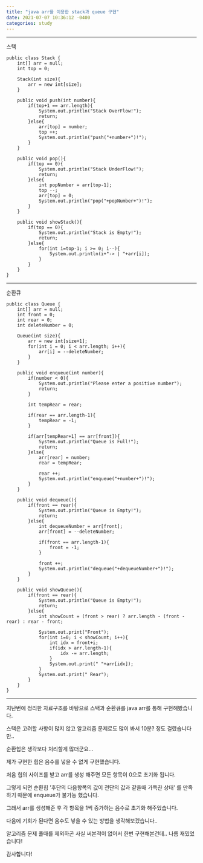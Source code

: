 ```yaml
---
title: "java arr를 이용한 stack과 queue 구현"
date: 2021-07-07 10:36:12 -0400
categories: study
---
```


----
스택

	public class Stack {
		int[] arr = null;
		int top = 0;

		Stack(int size){
			arr = new int[size];
		}

		public void push(int number){
			if(top+1 == arr.length){
				System.out.println("Stack OverFlow!");
				return;
			}else{
				arr[top] = number;
				top ++;
				System.out.println("push("+number+")!");
			}
		}

		public void pop(){
			if(top == 0){
				System.out.println("Stack UnderFlow!");
				return;
			}else{
				int popNumber = arr[top-1];
				top --;
				arr[top] = 0;
				System.out.println("pop("+popNumber+")!");
			}
		}

		public void showStack(){
			if(top == 0){
				System.out.println("Stack is Empty!");
				return;
			}else{
				for(int i=top-1; i >= 0; i--){
					System.out.println(i+"-> | "+arr[i]);
				}
			}
		}
	}

----
순환큐

	public class Queue {
		int[] arr = null;
		int front = 0;
		int rear = 0;
		int deleteNumber = 0;

		Queue(int size){
			arr = new int[size+1];
			for(int i = 0; i < arr.length; i++){
				arr[i] = --deleteNumber;
			}
		}

		public void enqueue(int number){
			if(number < 0){
				System.out.println("Please enter a positive number");
				return;
			}

			int tempRear = rear;

			if(rear == arr.length-1){
				tempRear = -1;
			}

			if(arr[tempRear+1] == arr[front]){
				System.out.println("Queue is Full!");
				return;
			}else{
				arr[rear] = number;
				rear = tempRear;

				rear ++;
				System.out.println("enqueue("+number+")!");
			}
		}

		public void dequeue(){
			if(front == rear){
				System.out.println("Queue is Empty!");
				return;
			}else{
				int dequeueNumber = arr[front];
				arr[front] = --deleteNumber;

				if(front == arr.length-1){
					front = -1;
				}

				front ++;
				System.out.println("dequeue("+dequeueNumber+")!");
			}
		}

		public void showQueue(){
			if(front == rear){
				System.out.println("Queue is Empty!");
				return;
			}else{
				int showCount = (front > rear) ? arr.length - (front - rear) : rear - front;

				System.out.print("Front");
				for(int i=0; i < showCount; i++){
					int idx = front+i;
					if(idx > arr.length-1){
						idx -= arr.length;
					}
					System.out.print(" "+arr[idx]);
				}
				System.out.print(" Rear");
			}
		}
	}

----

지난번에 정리한 자료구조를 바탕으로 스택과 순환큐를 java arr를 통해 구현해봤습니다.

스택은 고려할 사항이 많지 않고 알고리즘 문제로도 많이 봐서 10분? 정도 걸렸습니다만..

순환힙은 생각보다 처리할게 많더군요...

제가 구현한 힙은 음수를 넣을 수 없게 구현했습니다.

처음 힙의 사이즈를 받고 arr를 생성 해주면 모든 항목이 0으로 초기화 됩니다.

그렇게 되면 순환힙 '후단의 다음항목의 값이 전단의 값과 같을때 가득찬 상태' 를 만족하기 때문에 enqueue가 불가능 했습니다.

그래서 arr를 생성해준 후 각 항목을 1씩 증가하는 음수로 초기화 해주었습니다.

다음에 기회가 된다면 음수도 넣을 수 있는 방법을 생각해보겠습니다..

알고리즘 문제 풀때를 제외하곤 사실 써본적이 없어서 한번 구현해본건데.. 나름 재밌었습니다!

감사합니다!
